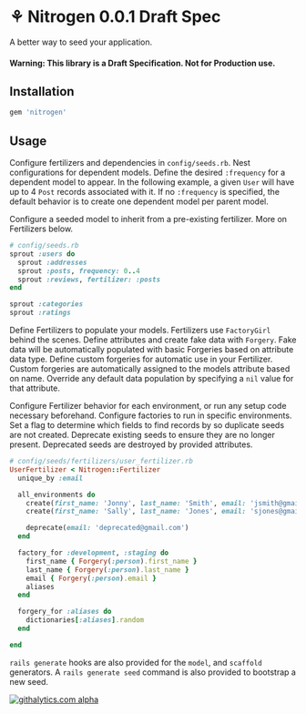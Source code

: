 # ⚘ Nitrogen 0.0.1 Draft Spec

A better way to seed your application.

#### Warning: This library is a Draft Specification. Not for Production use.

## Installation

```ruby
gem 'nitrogen'
```

## Usage

Configure fertilizers and dependencies in `config/seeds.rb`. Nest configurations
for dependent models. Define the desired `:frequency` for a dependent model to
appear. In the following example, a given `User` will have up to 4 `Post` records
associated with it. If no `:frequency` is specified, the default behavior is to
create one dependent model per parent model.

Configure a seeded model to inherit from a pre-existing fertilizer. More on
Fertilizers below.

```ruby
# config/seeds.rb
sprout :users do
  sprout :addresses
  sprout :posts, frequency: 0..4
  sprout :reviews, fertilizer: :posts
end

sprout :categories
sprout :ratings
```

Define Fertilizers to populate your models. Fertilizers use `FactoryGirl` behind
the scenes. Define attributes and create fake data with `Forgery`. Fake data
will be automatically populated with basic Forgeries based on attribute data
type. Define custom forgeries for automatic use in your Fertilizer. Custom
forgeries are automatically assigned to the models attribute based on name.
Override any default data population by specifying a `nil` value for that
attribute.

Configure Fertilizer behavior for each environment, or run any setup code
necessary beforehand. Configure factories to run in specific environments.
Set a flag to determine which fields to find records by so duplicate seeds
are not created. Deprecate existing seeds to ensure they are no longer
present. Deprecated seeds are destroyed by provided attributes.

```ruby
# config/seeds/fertilizers/user_fertilizer.rb
UserFertilizer < Nitrogen::Fertilizer
  unique_by :email

  all_environments do
    create(first_name: 'Jonny', last_name: 'Smith', email: 'jsmith@gmail.com')
    create(first_name: 'Sally', last_name: 'Jones', email: 'sjones@gmail.com')

    deprecate(email: 'deprecated@gmail.com')
  end

  factory_for :development, :staging do
    first_name { Forgery(:person).first_name }
    last_name { Forgery(:person).last_name }
    email { Forgery(:person).email }
    aliases
  end

  forgery_for :aliases do
    dictionaries[:aliases].random
  end

end
```

`rails generate` hooks are also provided for the `model`, and `scaffold` generators. A `rails generate seed` command is also provided to bootstrap a new seed.

[![githalytics.com alpha](https://cruel-carlota.pagodabox.com/7f62cda8c7463b7a556e9085b8100926 "githalytics.com")](http://githalytics.com/josephjaber/nitrogen)